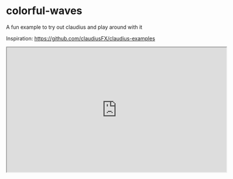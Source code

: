 # colorful-waves
A fun example to try out claudius and play around with it

Inspiration:  https://github.com/claudiusFX/claudius-examples

<iframe src="https://drive.google.com/uc?export=download&id=1Rx_PSHwUXhxVWhW5qRDeH9PmIvczbtpR" width="600" height="340" allow="autoplay"></iframe>